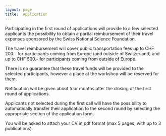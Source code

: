 ```yaml
---
layout: page
title:  Application
---
```


Participating in the first round of applications will provide to a few selected applicants the possibility to obtain a partial reimbursement of their travel expenses sponsored by the Swiss National Science Foundation.

The travel reimbursement will cover public transportation fees up to CHF 200.- for participants coming from Europe (and outside of Switzerland) and up to CHF 500.- for participants coming from outside of Europe.

There is no guarantee that these travel funds will be provided to the selected participants, however a place at the workshop will be reserved for them.

Notification will be given about four months after the closing of the first round of applications.

Applicants not selected during the first call will have the possibility to automatically transfer their application to the second round by selecting the appropriate section of the application form.

<!--The application form is available at [this](www.google.com) website.-->

You will be asked to attach your CV in pdf format (max 5 pages, with up to 3 publications).
